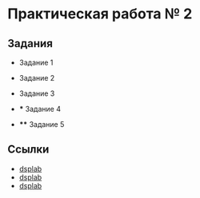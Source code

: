 # Практическая работа № 2

## Задания

* Задание 1
* Задание 2
* Задание 3

* **\*** Задание 4
* **\*\*** Задание 5

## Ссылки

* [dsplab](http://dsplab.narfu.ru)
* [dsplab](http://dsplab.narfu.ru)
* [dsplab](http://dsplab.narfu.ru)
